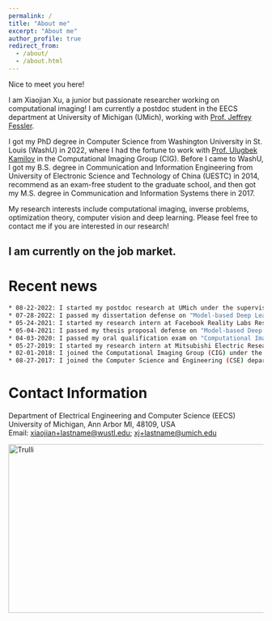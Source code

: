 ```yaml
---
permalink: /
title: "About me"
excerpt: "About me"
author_profile: true
redirect_from: 
  - /about/
  - /about.html
---
```


Nice to meet you here!

I am Xiaojian Xu, a junior but passionate researcher working on computational imaging! I am currently a postdoc student in the EECS department at University of Michigan (UMich), working with [Prof. Jeffrey Fessler]( https://web.eecs.umich.edu/~fessler/).

I got my PhD degree in Computer Science from Washington University in St. Louis (WashU) in 2022, where I had the fortune to work with [Prof. Ulugbek Kamilov](https://engineering.wustl.edu/faculty/Ulugbek-Kamilov.html) in the Computational Imaging Group (CIG). Before I came to WashU, I got my  B.S. degree in Communication and Information Engineering from University of Electronic Science and Technology of China (UESTC) in 2014,  recommend as an exam-free student to the graduate school, and then got my M.S. degree in Communication and Information Systems there in 2017. 

My research interests include computational imaging, inverse problems, optimization theory, computer vision and deep learning. Please feel free to contact me if you are interested in our research! 


<h2>I am currently on the job market.</h2>


Recent news
======

```bash
* 08-22-2022: I started my postdoc research at UMich under the supervision of Prof. Jeffrey Fessler.
* 07-28-2022: I passed my dissertation defense on "Model-based Deep Learning for Computational Imaging".
* 05-24-2021: I started my research intern at Facebook Reality Labs Research (FRL).
* 05-04-2021: I passed my thesis proposal defense on "Model-based Deep Learning for Computational Imaging".
* 04-03-2020: I passed my oral qualification exam on "Computational Imaging: Leverage the Power of Deep Learning".
* 05-27-2019: I started my research intern at Mitsubishi Electric Research Laboratory (MERL).
* 02-01-2018: I joined the Computational Imaging Group (CIG) under the supervision of Prof. Ulugbek Kamilov.
* 08-27-2017: I joined the Computer Science and Engineering (CSE) department at WashU.
```

Contact Information
======
Department of Electrical Engineering and Computer Science (EECS) <br>
University of Michigan, Ann Arbor MI, 48109, USA <br>
Email: xiaojian+lastname@wustl.edu; xj+lastname@umich.edu

<a href="https://xuxiaojian.github.io/">
<img src="/images/WechatIMG458.jpeg" alt="Trulli" width="700" height="333">
</a>

<body> 
<p style="text-align:left">
<script type="text/javascript" id="clustrmaps" src="//clustrmaps.com/map_v2.js?d=gJFHiN0kuh2VoYoh3GoQCltCfsr03nsanhtTVTdVs0M&cl=ffffff&w=a"></script>
 </p>
</body>











<!---
Quick link
======
[My PhD defense slides](https://xuxiaojian.github.io/files/defense.pdf)

--->


<!--- 
Before I came to WashU, I got my B.Eng. degree from University of Electronic Science and Technology of China (UESTC) in 2014 and then was recommend as an exam-free student to the graduate school of UESTC and later got my M.S. degree there in 2017. Back then, I majored in communication and information engineering and did most of my research in wireless and computer network engineering. It was a very helpful and interesting journey and I always appreciate what I have learned in that field. Besides, UESTC is located in Chengdu, a city full of good food. I enjoied my seven years there a lot!
I am always attracted by the beauty of mathematical analysis and I feel so lucky to be able to join the CIG group after I came to WashU. CIG is a pretty cool place and I learned a lot here from my advisor and groupmates. My research of interests includes computational imaging, optimization theory,computer vision and machine learning. Feel free to follow us if you think our research is interesting!
--->

<!--- 
Xiaojian Xu received the B.Eng. degree in communication and information engineering in 2014, and the M,S. degree in communication and information system in 2017 from University of Electronic Science and Technology of China, Chengdu, China. She is currently working toward the Ph.D. degree with the Computational Imaging Group in Washington University in St. Louis, St. Louis, MO, USA. Her research interests include computational imaging, machine learning, deep learning, and optimization. 

Nice to meet you here!
I am Xiaojian Xu, a junior but passionate researcher working on computational imaging! I am currently a postdoc student in the EECS department working with [Prof. Jeffery Fessler]( https://web.eecs.umich.edu/~fessler/) at University of Michigan.

Here is a brief introduction about my background: I got my PhD degree in Computer Science from Washington University in St. Louis (WashU) in 2022, where I had the fortune to work with [Prof. Ulugbek Kamilov](https://engineering.wustl.edu/faculty/Ulugbek-Kamilov.html) in the Computational Imaging Group (CIG). Before I came to WashU, I got my B.Eng. degree in Communication and Information Engineering from University of Electronic Science and Technology of China (UESTC) in 2014 and then was recommend as an exam-free student to the graduate school and got my M.S. degree in Communication and Information Systems there in 2017. 

My research interests include computational imaging, inverse problems, optimization theory, computer vision and deep learning. Please feel free to contact me if you are interested in our research or would like to have a casual chat! 

--->

